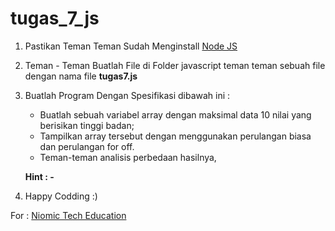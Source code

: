 # tugas_7_js

1. Pastikan Teman Teman Sudah Menginstall [Node JS](https://nodejs.org/ "Node JS")

2. Teman - Teman Buatlah File di Folder javascript teman teman sebuah file dengan nama file **tugas7.js**

3. Buatlah Program Dengan Spesifikasi dibawah ini :

	- Buatlah sebuah variabel array dengan maksimal data 10 nilai yang berisikan tinggi badan;
	- Tampilkan array tersebut dengan menggunakan perulangan biasa dan perulangan for off.
	- Teman-teman analisis perbedaan hasilnya,

	**Hint : -**

4. Happy Codding :)

For : [Niomic Tech Education](https://niomic.com/)
